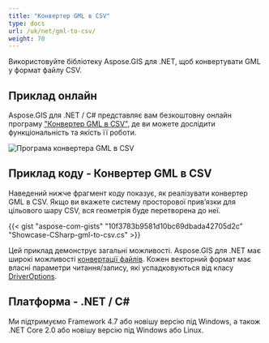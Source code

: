 ```yaml
---
title: "Конвертер GML в CSV"
type: docs
url: /uk/net/gml-to-csv/
weight: 70
---
```


Використовуйте бібліотеку Aspose.GIS для .NET, щоб конвертувати GML у формат файлу CSV.

## **Приклад онлайн**

Aspose.GIS для .NET / C# представляє вам безкоштовну онлайн програму ["Конвертер GML в CSV"](https://products.aspose.app/gis/conversion/gml-to-csv), де ви можете дослідити функціональність та якість її роботи.

![Програма конвертера GML в CSV](conversion.png)

## **Приклад коду - Конвертер GML в CSV**

Наведений нижче фрагмент коду показує, як реалізувати конвертер GML в CSV. Якщо ви вкажете систему просторової прив’язки для цільового шару CSV, вся геометрія буде перетворена до неї. 

{{< gist "aspose-com-gists" "10f3783b9581d10bc69dbada42705d2c" "Showcase-CSharp-gml-to-csv.cs" >}}

Цей приклад демонструє загальні можливості. Aspose.GIS для .NET має широкі можливості [конвертації файлів](https://docs.aspose.com/gis/net/vector-layers/). Кожен векторний формат має власні параметри читання/запису, які успадковуються від класу [DriverOptions](https://reference.aspose.com/gis/net/aspose.gis/driveroptions).

## **Платформа - .NET / C#**

Ми підтримуємо Framework 4.7 або новішу версію під Windows, а також .NET Core 2.0 або новішу версію під Windows або Linux.
